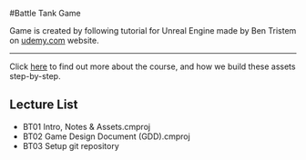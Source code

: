 #Battle Tank Game

Game is created by following tutorial for Unreal Engine made by Ben Tristem on [udemy.com](https://www.udemy.com) website.

---
Click [here](https://www.udemy.com/unrealcourse?couponCode=GitHubDiscount) to find out more about the course, and how we build these assets step-by-step.

## Lecture List
* BT01 Intro, Notes & Assets.cmproj
* BT02 Game Design Document (GDD).cmproj
* BT03 Setup git repository
